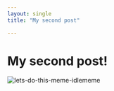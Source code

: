 ```yaml
---
layout: single
title: "My second post"

---
```


# My second post!





![lets-do-this-meme-idlememe]({{site.url}}/images/2023-01-30-second/lets-do-this-meme-idlememe.jpg)